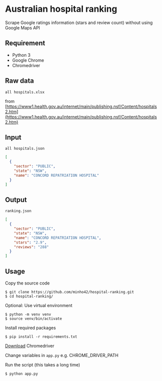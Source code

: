 # Australian hospital ranking

Scrape Google ratings information (stars and review count) without using Google Maps API

## Requirement

- Python 3
- Google Chrome
- Chromedriver

## Raw data

`all hospitals.xlsx`

from [https://www1.health.gov.au/internet/main/publishing.nsf/Content/hospitals2.htm](https://www1.health.gov.au/internet/main/publishing.nsf/Content/hospitals2.htm)

## Input

`all hospitals.json`

```json
[
  {
    "sector": "PUBLIC",
    "state": "NSW",
    "name": "CONCORD REPATRIATION HOSPITAL"
  }
]
```

## Output

`ranking.json`

```json
[
  {
    "sector": "PUBLIC",
    "state": "NSW",
    "name": "CONCORD REPATRIATION HOSPITAL",
    "stars": "2.9",
    "reviews": "288"
  }
]
```

## Usage

Copy the source code

```shell
$ git clone https://github.com/minho42/hospital-ranking.git
$ cd hospital-ranking/
```

Optional: Use virtual environment

```shell
$ python -m venv venv
$ source venv/bin/activate
```

Install required packages

```shell
$ pip install -r requirements.txt
```

[Download](https://chromedriver.chromium.org/downloads) Chromedriver

Change variables in `app.py`
e.g. CHROME_DRIVER_PATH

Run the script (this takes a long time)

```
$ python app.py
```
